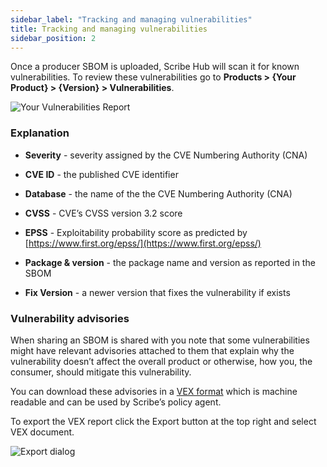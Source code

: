 ```yaml
---
sidebar_label: "Tracking and managing vulnerabilities"
title: Tracking and managing vulnerabilities
sidebar_position: 2
---
```


Once a producer SBOM is uploaded, Scribe Hub will scan it for known vulnerabilities. To review these vulnerabilities go to **Products > {Your Product} > {Version} > Vulnerabilities**.

<img src='../../../../../img/start/vulnerabilities-start.jpg' alt='Your Vulnerabilities Report'/>

### Explanation

* **Severity** - severity assigned by the CVE Numbering Authority (CNA)

* **CVE ID** - the published CVE identifier

* **Database** - the name of the the CVE Numbering Authority (CNA)

* **CVSS** - CVE’s CVSS version 3.2 score

* **EPSS** - Exploitability probability score as predicted by [https://www.first.org/epss/](https://www.first.org/epss/)

* **Package & version** - the package name and version as reported in the SBOM

* **Fix Version** - a newer version that fixes the vulnerability if exists

### Vulnerability advisories

When sharing an SBOM is shared with you note that some vulnerabilities might have relevant advisories attached to them that explain why the vulnerability doesn’t affect the overall product or otherwise, how you, the consumer, should mitigate this vulnerability.

You can download these advisories in a [VEX format](https://cyclonedx.org/capabilities/vex/) which is machine readable and can be used by Scribe’s policy agent.

To export the VEX report click the Export button at the top right and select VEX document.

<img src='../../../../../img/start/export-start.jpg' alt='Export dialog'/>




